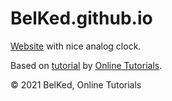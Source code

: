 # BelKed.github.io
[Website](https://BelKed.github.io) with nice analog clock.

Based on [tutorial](https://www.youtube.com/watch?v=weZFfrjF-k4) by [Online Tutorials](https://www.youtube.com/channel/UCbwXnUipZsLfUckBPsC7Jog).

© 2021 BelKed, Online Tutorials
